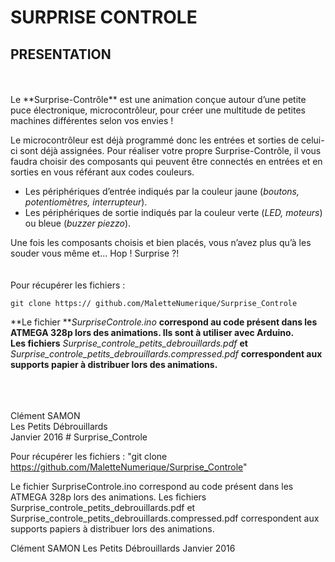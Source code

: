 # SURPRISE CONTROLE

## PRESENTATION

<br />
<br />
Le **Surprise-Contrôle** est une animation conçue autour d’une petite puce électronique, microcontrôleur, pour créer une multitude de petites machines différentes selon vos envies !

Le microcontrôleur est déjà programmé donc les entrées et sorties de celui-ci sont déjà assignées. Pour réaliser votre propre Surprise-Contrôle, il vous faudra choisir des composants qui peuvent être connectés en entrées et en sorties en vous référant aux codes couleurs.


- Les périphériques d’entrée indiqués par la couleur jaune (*boutons, potentiomètres, interrupteur*).
- Les périphériques de sortie indiqués par la couleur verte (*LED, moteurs*) ou bleue (*buzzer piezzo*).


Une fois les composants choisis et bien placés, vous n’avez plus qu’à les souder vous même et... Hop ! Surprise ?!
<br />
<br />
<br />
Pour récupérer les fichiers : 

`git clone https://	github.com/MaletteNumerique/Surprise_Controle`

**Le fichier ***SurpriseControle.ino* **correspond au code présent dans les ATMEGA 328p lors des animations. Ils sont à utiliser avec Arduino. <br />**
**Les fichiers** *Surprise_controle_petits_debrouillards.pdf* **et** *Surprise_controle_petits_debrouillards.compressed.pdf* **correspondent aux supports papier à distribuer lors des animations.**


<br />
<br />
<br />
Clément SAMON<br />
Les Petits Débrouillards <br />
Janvier 2016
# Surprise_Controle

Pour récupérer les fichiers : 
	"git clone https://github.com/MaletteNumerique/Surprise_Controle"

Le fichier SurpriseControle.ino correspond au code présent dans les ATMEGA 328p lors des animations.
Les fichiers Surprise_controle_petits_debrouillards.pdf et Surprise_controle_petits_debrouillards.compressed.pdf correspondent aux supports papiers à distribuer lors des animations.



Clément SAMON
Les Petits Débrouillards
Janvier 2016
